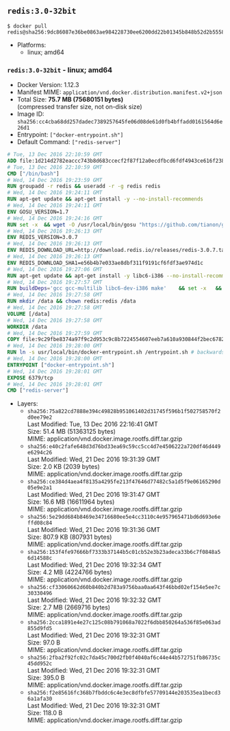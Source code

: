 ## `redis:3.0-32bit`

```console
$ docker pull redis@sha256:9dc86087e36be0863ae984228730ee6200dd22b01345b848b52d2b55581295aa
```

-	Platforms:
	-	linux; amd64

### `redis:3.0-32bit` - linux; amd64

-	Docker Version: 1.12.3
-	Manifest MIME: `application/vnd.docker.distribution.manifest.v2+json`
-	Total Size: **75.7 MB (75680151 bytes)**  
	(compressed transfer size, not on-disk size)
-	Image ID: `sha256:cc4cba68dd257dadec7389257645fe06d08de61d0fb4bffadd0161564d6e26d1`
-	Entrypoint: `["docker-entrypoint.sh"]`
-	Default Command: `["redis-server"]`

```dockerfile
# Tue, 13 Dec 2016 22:10:59 GMT
ADD file:1d214d2782eaccc743b8d683ccecf2f87f12a0ecdfbcd6fdf4943ce616f23870 in / 
# Tue, 13 Dec 2016 22:10:59 GMT
CMD ["/bin/bash"]
# Wed, 14 Dec 2016 19:23:59 GMT
RUN groupadd -r redis && useradd -r -g redis redis
# Wed, 14 Dec 2016 19:24:11 GMT
RUN apt-get update && apt-get install -y --no-install-recommends 		ca-certificates 		wget 	&& rm -rf /var/lib/apt/lists/*
# Wed, 14 Dec 2016 19:24:11 GMT
ENV GOSU_VERSION=1.7
# Wed, 14 Dec 2016 19:24:16 GMT
RUN set -x 	&& wget -O /usr/local/bin/gosu "https://github.com/tianon/gosu/releases/download/$GOSU_VERSION/gosu-$(dpkg --print-architecture)" 	&& wget -O /usr/local/bin/gosu.asc "https://github.com/tianon/gosu/releases/download/$GOSU_VERSION/gosu-$(dpkg --print-architecture).asc" 	&& export GNUPGHOME="$(mktemp -d)" 	&& gpg --keyserver ha.pool.sks-keyservers.net --recv-keys B42F6819007F00F88E364FD4036A9C25BF357DD4 	&& gpg --batch --verify /usr/local/bin/gosu.asc /usr/local/bin/gosu 	&& rm -r "$GNUPGHOME" /usr/local/bin/gosu.asc 	&& chmod +x /usr/local/bin/gosu 	&& gosu nobody true
# Wed, 14 Dec 2016 19:26:13 GMT
ENV REDIS_VERSION=3.0.7
# Wed, 14 Dec 2016 19:26:13 GMT
ENV REDIS_DOWNLOAD_URL=http://download.redis.io/releases/redis-3.0.7.tar.gz
# Wed, 14 Dec 2016 19:26:13 GMT
ENV REDIS_DOWNLOAD_SHA1=e56b4b7e033ae8dbf311f9191cf6fdf3ae974d1c
# Wed, 14 Dec 2016 19:27:06 GMT
RUN apt-get update && apt-get install -y libc6-i386 --no-install-recommends && rm -rf /var/lib/apt/lists/*
# Wed, 14 Dec 2016 19:27:57 GMT
RUN buildDeps='gcc gcc-multilib libc6-dev-i386 make' 	&& set -x 	&& apt-get update && apt-get install -y $buildDeps --no-install-recommends 	&& rm -rf /var/lib/apt/lists/* 	&& wget -O redis.tar.gz "$REDIS_DOWNLOAD_URL" 	&& echo "$REDIS_DOWNLOAD_SHA1 *redis.tar.gz" | sha1sum -c - 	&& mkdir -p /usr/src/redis 	&& tar -xzf redis.tar.gz -C /usr/src/redis --strip-components=1 	&& rm redis.tar.gz 	&& make -C /usr/src/redis 32bit 	&& make -C /usr/src/redis install 	&& rm -r /usr/src/redis 	&& apt-get purge -y --auto-remove $buildDeps
# Wed, 14 Dec 2016 19:27:58 GMT
RUN mkdir /data && chown redis:redis /data
# Wed, 14 Dec 2016 19:27:58 GMT
VOLUME [/data]
# Wed, 14 Dec 2016 19:27:58 GMT
WORKDIR /data
# Wed, 14 Dec 2016 19:27:59 GMT
COPY file:9c29fbe8374a97f9c2d953c9c8b7224554607eeb7a610a930844f2bec678265c in /usr/local/bin/ 
# Wed, 14 Dec 2016 19:28:00 GMT
RUN ln -s usr/local/bin/docker-entrypoint.sh /entrypoint.sh # backwards compat
# Wed, 14 Dec 2016 19:28:00 GMT
ENTRYPOINT ["docker-entrypoint.sh"]
# Wed, 14 Dec 2016 19:28:01 GMT
EXPOSE 6379/tcp
# Wed, 14 Dec 2016 19:28:01 GMT
CMD ["redis-server"]
```

-	Layers:
	-	`sha256:75a822cd7888e394c49828b951061402d31745f596b1f502758570f2d0ee79e2`  
		Last Modified: Tue, 13 Dec 2016 22:16:41 GMT  
		Size: 51.4 MB (51363125 bytes)  
		MIME: application/vnd.docker.image.rootfs.diff.tar.gzip
	-	`sha256:e40c2fafe648d3d76bd33ea69c59cc5cc4d7e4506222a720df46d449e6294c26`  
		Last Modified: Wed, 21 Dec 2016 19:31:39 GMT  
		Size: 2.0 KB (2039 bytes)  
		MIME: application/vnd.docker.image.rootfs.diff.tar.gzip
	-	`sha256:ce384d4aea4f8135a4295fe213f47646d77482c5a1d5f9e06165290d05e9e2a1`  
		Last Modified: Wed, 21 Dec 2016 19:31:47 GMT  
		Size: 16.6 MB (16611964 bytes)  
		MIME: application/vnd.docker.image.rootfs.diff.tar.gzip
	-	`sha256:5e29dd684b8469e34716680ee5e4cc3110c4e957965471bd6d693e6effd08c84`  
		Last Modified: Wed, 21 Dec 2016 19:31:36 GMT  
		Size: 807.9 KB (807931 bytes)  
		MIME: application/vnd.docker.image.rootfs.diff.tar.gzip
	-	`sha256:153f4fe97666bf7333b37144b5c01cb52e3b23adeca33b6c7f0848a56d14588c`  
		Last Modified: Wed, 21 Dec 2016 19:32:34 GMT  
		Size: 4.2 MB (4224766 bytes)  
		MIME: application/vnd.docker.image.rootfs.diff.tar.gzip
	-	`sha256:cf33060662d60b840b2d783a9756baa0aa643f46bbd02ef154e5ee7c30330496`  
		Last Modified: Wed, 21 Dec 2016 19:32:32 GMT  
		Size: 2.7 MB (2669716 bytes)  
		MIME: application/vnd.docker.image.rootfs.diff.tar.gzip
	-	`sha256:2cca1891e4e27c125c08b791068a7022f6dbb850264a536f85e063ad855d9fd5`  
		Last Modified: Wed, 21 Dec 2016 19:32:31 GMT  
		Size: 97.0 B  
		MIME: application/vnd.docker.image.rootfs.diff.tar.gzip
	-	`sha256:2fba2f92fc02c7da45c700d2fb0f4040af6c44e44b572751fb86735c45dd952c`  
		Last Modified: Wed, 21 Dec 2016 19:32:31 GMT  
		Size: 395.0 B  
		MIME: application/vnd.docker.image.rootfs.diff.tar.gzip
	-	`sha256:f2e85616fc368b7fbddc6c4e3ec8dfbfe57709144e203535ea1becd36a1afa30`  
		Last Modified: Wed, 21 Dec 2016 19:32:31 GMT  
		Size: 118.0 B  
		MIME: application/vnd.docker.image.rootfs.diff.tar.gzip
